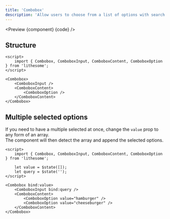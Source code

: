 ```yaml
---
title: 'Combobox'
description: 'Allow users to choose from a list of options with search filtering functionality.'
---
```


<script>
	import {APITable, Preview} from '$site/index.ts';
	import {api, component, code} from '$ref/combobox';
</script>

<Preview {component} {code} />

## Structure

```svelte
<script>
	import { Combobox, ComboboxInput, ComboboxContent, ComboboxOption } from 'lithesome';
</script>

<Combobox>
	<ComboboxInput />
	<ComboboxContent>
		<ComboboxOption />
	</ComboboxContent>
</Combobox>
```

## Multiple selected options

If you need to have a multiple selected at once, change the `value` prop to any form of an array.  
The component will then detect the array and append the selected options.

```svelte
<script>
	import { Combobox, ComboboxInput, ComboboxContent, ComboboxOption } from 'lithesome';

	let value = $state([]);
	let query = $state('');
</script>

<Combobox bind:value>
	<ComboboxInput bind:query />
	<ComboboxContent>
		<ComboboxOption value="hamburger" />
		<ComboboxOption value="cheeseburger" />
	</ComboboxContent>
</Combobox>
```

<APITable data={api} />
